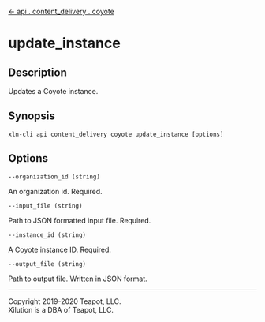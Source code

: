 [<- api . content_delivery . coyote](index.md)

# update_instance

## Description

Updates a Coyote instance.

## Synopsis

```
xln-cli api content_delivery coyote update_instance [options]
```

## Options

`--organization_id (string)`

An organization id. Required.

`--input_file (string)`

Path to JSON formatted input file. Required.

`--instance_id (string)`

A Coyote instance ID. Required.

`--output_file (string)`

Path to output file. Written in JSON format.

---
Copyright 2019-2020 Teapot, LLC.  
Xilution is a DBA of Teapot, LLC.
